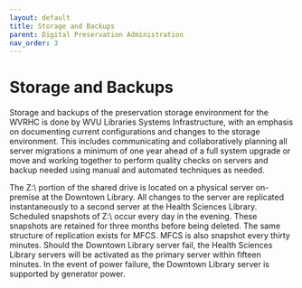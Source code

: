 ```yaml
---
layout: default
title: Storage and Backups
parent: Digital Preservation Administration
nav_order: 3
---
```


# Storage and Backups

Storage and backups of the preservation storage environment for the WVRHC is done by WVU Libraries Systems Infrastructure, with an emphasis on documenting current configurations and changes to the storage environment. This includes communicating and collaboratively planning all server migrations a minimum of one year ahead of a full system upgrade or move and working together to perform quality checks on servers and backup needed using manual and automated techniques as needed.  

The Z:\ portion of the shared drive is located on a physical server on-premise at the Downtown Library. All changes to the server are replicated instantaneously to a second server at the Health Sciences Library. Scheduled snapshots of Z:\ occur every day in the evening. These snapshots are retained for three months before being deleted. The same structure of replication exists for MFCS. MFCS is also snapshot every thirty minutes. Should the Downtown Library server fail, the Health Sciences Library servers will be activated as the primary server within fifteen minutes. In the event of power failure, the Downtown Library server is supported by generator power.  
